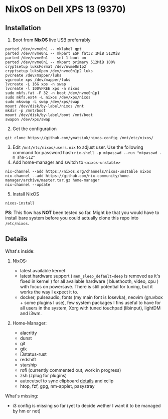 # NixOS on Dell XPS 13 (9370)

## Installation

1. Boot from **NixOS** live USB preferrably
```
parted /dev/nvme0n1 -- mklabel gpt
parted /dev/nvme0n1 -- mkpart ESP fat32 1MiB 512MiB
parted /dev/nvme0n1 -- set 1 boot on
parted /dev/nvme0n1 -- mkpart primary 512MiB 100%
cryptsetup luksFormat /dev/nvme0n1p2
cryptsetup luksOpen /dev/nvme0n1p2 luks
pvcreate /dev/mapper/luks
vgcreate xps /dev/mapper/luks
lvcreate -L 16G xps -n swap
lvcreate -l 100%FREE xps -n nixos
sudo mkfs.fat -F 32 -n boot /dev/nvme0n1p1
sudo mkfs.ext4 -L nixos /dev/xps/nixos
sudo mkswap -L swap /dev/xps/swap
mount /dev/disk/by-label/nixos /mnt
mkdir -p /mnt/boot
mount /dev/disk/by-label/boot /mnt/boot
swapon /dev/xps/swap
```
2. Get the configuration
```
git clone https://github.com/ymatsiuk/nixos-config /mnt/etc/nixos/
```
3. Edit `/mnt/etc/nixos/users.nix` to adjust user. Use the following command for password hash `nix-shell -p mkpasswd --run "mkpasswd -m sha-512"`
4. Add home-manager and switch to `<nixos-unstable>`
```
nix-channel --add https://nixos.org/channels/nixos-unstable nixos
nix-channel --add https://github.com/nix-community/home-manager/archive/master.tar.gz home-manager
nix-channel --update
```
5. Install NixOS
```
nixos-install
```

**PS**: This flow has **NOT** been tested so far. Might be that you would have to install bare system before you could actually clone this repo into `/etc/nixos`.

## Details

What's inside:
1. NixOS:
    * latest available kernel
    * latest hardware support ( `mem_sleep_default=deep` is removed as it's fixed in kernel ) for all available hardware ( bluethooth, video, cpu ) with focus on powersave. There is still potential for tuning, but it works the way I expect it to.
    * docker, pulseaudio, fonts (my main font is Iosevka), neovim (gruvbox + some plugins I use), few system packages I fins useful to have for all users in the system, Xorg with tuned touchpad (libinput), lightDM and i3wm.

2. Home-Manager:
    * alacritty
    * dunst
    * git
    * gtk
    * i3status-rust
    * redshift
    * starship
    * rofi (currently commented out, work in progress)
    * zsh (zplug for plugins)
    * autocutsel to sync clipboard [details](https://specifications.freedesktop.org/clipboards-spec/clipboards-latest.txt) and xclip
    * htop, fzf, gpg, nm-applet, pasystray

What's missing:
  * i3 config is missing so far (yet to decide wether I want it to be managed by hm or not)
